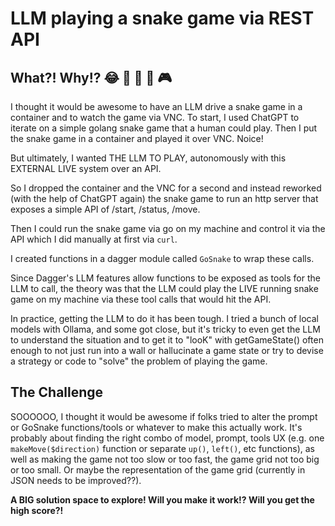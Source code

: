 # LLM playing a snake game via REST API

## What?! Why!? 😂 🐍 🍎 🤖 🎮

I thought it would be awesome to have an LLM drive a snake game in a container and to watch the game via VNC.
To start, I used ChatGPT to iterate on a simple golang snake game that a human could play.
Then I put the snake game in a container and played it over VNC. Noice!

But ultimately, I wanted THE LLM TO PLAY, autonomously with this EXTERNAL LIVE system over an API.

So I dropped the container and the VNC for a second and instead reworked (with the help of ChatGPT again) the snake game to run an http server that exposes a simple API of /start, /status, /move.

Then I could run the snake game via go on my machine and control it via the API which I did manually at first via `curl`.

I created functions in a dagger module called `GoSnake` to wrap these calls.

Since Dagger's LLM features allow functions to be exposed as tools for the LLM to call, the theory was that the LLM could play the LIVE running snake game on my machine via these tool calls that would hit the API.

In practice, getting the LLM to do it has been tough. I tried a bunch of local models with Ollama, and some got close, but it's tricky to even get the LLM to understand the situation and to get it to "looK" with getGameState() often enough to not just run into a wall or hallucinate a game state or try to devise a strategy or code to "solve" the problem of playing the game.

## The Challenge

SOOOOOO, I thought it would be awesome if folks tried to alter the prompt or GoSnake functions/tools or whatever to make this actually work. It's probably about finding the right combo of model, prompt, tools UX (e.g. one `makeMove($direction)` function or separate `up()`, `left()`, etc functions), as well as making the game not too slow or too fast, the game grid not too big or too small. Or maybe the representation of the game grid (currently in JSON needs to be improved??).

**A BIG solution space to explore! Will you make it work!? Will you get the high score?!**


